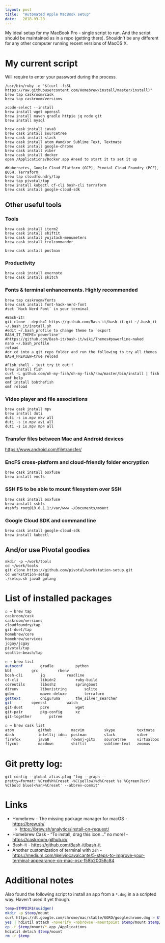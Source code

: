 ```yaml
---
layout: post
title:  "Automated Apple MacBook setup"
date:   2018-03-20
---
```


My ideal setup for my MacBook Pro - single script to run. And the script should be maintained as in a repo (getting there). Shouldn't be any different for any other computer running recent versions of MacOS X.

# My current script
Will require to enter your password during the process.
```
/usr/bin/ruby -e "$(curl -fsSL https://raw.githubusercontent.com/Homebrew/install/master/install)"
brew tap caskroom/cask
brew tap caskroom/versions

xcode-select --install
brew install wget openssl
brew install maven gradle httpie jq node git
brew install mysql

brew cask install java8
brew cask install sourcetree
brew cask install slack
brew cask install atom #and/or Sublime Text, Textmate
brew cask install google-chrome
brew cask install viber
brew cask install docker
open /Applications/Docker.app #need to start it to set it up

#Kubernetes, Google Cloud Platform (GCP), Pivotal Cloud Foundry (PCF), BOSH, Terraform
brew tap cloudfoundry/tap
brew tap pivotal/tap
brew install kubectl cf-cli bosh-cli terraform
brew cask install google-cloud-sdk
```

## Other useful tools

### Tools
```
brew cask install iterm2
brew cask install shiftit
brew cask install yujitach-menumeters
brew cask install trolcommander

brew cask install postman
```

### Productivity
```
brew cask install evernote
brew cask install skitch
```

### Fonts & terminal enhancements. Highly recommended
```
brew tap caskroom/fonts
brew cask install font-hack-nerd-font
#set `Hack Nerd Font` in your terminal

#Bash-it!
git clone --depth=1 https://github.com/Bash-it/bash-it.git ~/.bash_it
~/.bash_it/install.sh
#edit ~/.bash_profile to change theme to `export BASH_IT_THEME='powerline'`
#https://github.com/Bash-it/bash-it/wiki/Themes#powerline-naked
nano ~/.bash_profile
reload
#or cd into a git repo folder and run the following to try all themes
BASH_PREVIEW=true reload

#Fish shell - just try it out!!
brew install fish
curl -L github.com/oh-my-fish/oh-my-fish/raw/master/bin/install | fish
omf help
omf install bobthefish
omf reload
```

### Video player and file associations
```
brew cask install mpv
brew install duti
duti -s io.mpv mkv all
duti -s io.mpv avi all
duti -s io.mpv mp4 all
```

### Transfer files between Mac and Android devices
https://www.android.com/filetransfer/

### EncFS cross-platform and cloud-friendly folder encryption
```
brew cask install osxfuse
brew install encfs
```

### SSH FS to be able to mount filesystem over SSH
```
brew cask install osxfuse
brew install sshfs
#sshfs root@10.0.1.1:/var/www ~/Documents/mount
```

### Google Cloud SDK and command line
```
brew cask install google-cloud-sdk
brew install kubectl
```

## And/or use Pivotal goodies
```
mkdir -p ~/work/tools
cd ~/work/tools
git clone https://github.com/pivotal/workstation-setup.git
cd workstation-setup
./setup.sh java8 golang
```

# List of installed packages
```bash
○ → brew tap
caskroom/cask
caskroom/versions
cloudfoundry/tap
git-duet/tap
homebrew/core
homebrew/services
jcgay/jcgay
pivotal/tap
seattle-beach/tap

○ → brew list
autoconf		gradle			python
bbl			grc			rbenv
bosh-cli		jq			readline
cf-cli			libidn2			ruby-build
coreutils		libssh2			springboot
direnv			libunistring		sqlite
gdbm			maven-deluxe		terraform
gettext			oniguruma		the_silver_searcher
git			openssl			watch
git-duet		pcre			wget
git-pair		pkg-config		xz
git-together		pstree

○ → brew cask list
atom           github         macvim         skype          textmate
dash           intellij-idea  postman        slack          viber
firefox        java8          rowanj-gitx    sourcetree     virtualbox
flycut         macdown        shiftit        sublime-text   zoomus
```

# Git pretty log:
```
git config --global alias.plog "log --graph --pretty=format:'%Cred%h%Creset -%C(yellow)%d%Creset %s %Cgreen(%cr) %C(bold blue)<%an>%Creset' --abbrev-commit"
```

# Links
- Homebrew - The missing package manager for macOS - <https://brew.sh/>
  - <https://brew.sh/analytics/install-on-request/>
- Homebrew Cask - “To install, drag this icon…” no more! - <https://caskroom.github.io/>
- Bash-it - <https://github.com/Bash-it/bash-it>
- Another customization of terminal with `zsh` - <https://medium.com/@elviocavalcante/5-steps-to-improve-your-terminal-appearance-on-mac-osx-f58b20058c84>

# Additional notes
Also found the following script to install an app from a `*.dmg` in a a scripted way. Haven't used it yet though.
```bash
temp=$TMPDIR$(uuidgen)
mkdir -p $temp/mount
curl https://dl.google.com/chrome/mac/stable/GGRO/googlechrome.dmg > $temp/1.dmg
yes | hdiutil attach -noverify -nobrowse -mountpoint $temp/mount $temp/1.dmg
cp -r $temp/mount/*.app /Applications
hdiutil detach $temp/mount
rm -r $temp
```
